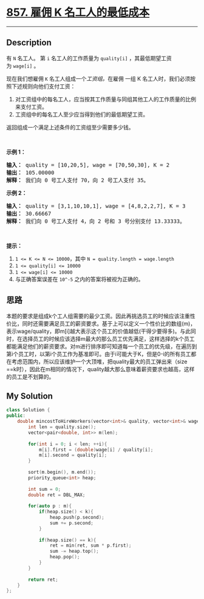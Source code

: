 # [857. 雇佣 K 名工人的最低成本](https://leetcode-cn.com/problems/minimum-cost-to-hire-k-workers/)

---

## Description

<section>
<p>有 <code>N</code>&nbsp;名工人。&nbsp;第&nbsp;<code>i</code>&nbsp;名工人的工作质量为&nbsp;<code>quality[i]</code>&nbsp;，其最低期望工资为&nbsp;<code>wage[i]</code>&nbsp;。</p>
<p>现在我们想雇佣&nbsp;<code>K</code>&nbsp;名工人组成一个<em>工资组。</em>在雇佣&nbsp;一组 K 名工人时，我们必须按照下述规则向他们支付工资：</p>
<ol>
	<li>对工资组中的每名工人，应当按其工作质量与同组其他工人的工作质量的比例来支付工资。</li>
	<li>工资组中的每名工人至少应当得到他们的最低期望工资。</li>
</ol>
<p>返回组成一个满足上述条件的工资组至少需要多少钱。</p>
<p>&nbsp;</p>
<ol>
</ol>
<p><strong>示例 1：</strong></p>
<pre><strong>输入： </strong>quality = [10,20,5], wage = [70,50,30], K = 2
<strong>输出： </strong>105.00000
<strong>解释：</strong> 我们向 0 号工人支付 70，向 2 号工人支付 35。</pre>
<p><strong>示例 2：</strong></p>
<pre><strong>输入： </strong>quality = [3,1,10,10,1], wage = [4,8,2,2,7], K = 3
<strong>输出： </strong>30.66667
<strong>解释： </strong>我们向 0 号工人支付 4，向 2 号和 3 号分别支付 13.33333。</pre>
<p>&nbsp;</p>
<p><strong>提示：</strong></p>
<ol>
	<li><code>1 &lt;= K &lt;= N &lt;= 10000</code>，其中&nbsp;<code>N = quality.length = wage.length</code></li>
	<li><code>1 &lt;= quality[i] &lt;= 10000</code></li>
	<li><code>1 &lt;= wage[i] &lt;= 10000</code></li>
	<li>与正确答案误差在&nbsp;<code>10^-5</code>&nbsp;之内的答案将被视为正确的。</li>
</ol>
</section>

## 思路

本题的要求是组成k个工人组需要的最少工资。因此再挑选员工的时候应该注重性价比，同时还需要满足员工的薪资要求。基于上可以定义一个性价比的数组(m)，表示wage/quality，即m[i]越大表示这个员工的价值越低(干得少要得多)。与此同时，在选择员工的时候应该选择m最大的那么员工优先满足，这样选择的k个员工都能满足他们的薪资要求。对m进行排序即可知道每一个员工的优先级，在遍历到第i个员工时，以第i个员工作为基准即可。由于i可能大于K，但是0-i的所有员工都在考虑范围内，所以应该维护一个大顶堆，把quality最大的员工弹出来（size ==k时），因此在m相同的情况下，quality越大那么意味着薪资要求也越高，这样的员工是不划算的。

## My Solution

```cpp
class Solution {
public:
    double mincostToHireWorkers(vector<int>& quality, vector<int>& wage, int k){
        int len = quality.size();
        vector<pair<double, int>> m(len);
 
        for(int i = 0; i < len; ++i){
            m[i].first = (double)wage[i] / quality[i];
            m[i].second = quality[i];
        }
 
        sort(m.begin(), m.end());
        priority_queue<int> heap;   
 
        int sum = 0;
        double ret = DBL_MAX;
 
        for(auto p : m){
            if(heap.size() < k){
                heap.push(p.second);
                sum += p.second;
            }
 
            if(heap.size() == k){
                ret = min(ret, sum * p.first);
                sum -= heap.top();
                heap.pop();
            }
        }
 
        return ret;
    }
};
```
